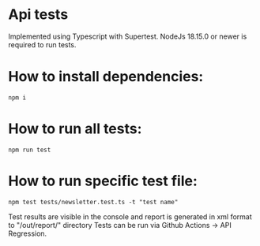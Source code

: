 # Api tests
Implemented using Typescript with Supertest.
NodeJs 18.15.0 or newer is required to run tests.

# How to install dependencies:
`npm i`

# How to run all tests:
`npm run test`

# How to run specific test file:
`npm test tests/newsletter.test.ts -t "test name"`

Test results are visible in the console and report is generated in xml format to "/out/report/" directory
Tests can be run via Github Actions -> API Regression.
